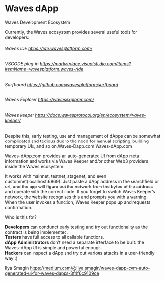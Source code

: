 # Waves dApp
Waves Development Ecosystem

Currently, the Waves ecosystem provides several useful tools for developers:

###### Waves IDE https://ide.wavesplatform.com/ <br />
###### VSCODE plug-in https://marketplace.visualstudio.com/items?itemName=wavesplatform.waves-ride<br />
###### Surfboard https://github.com/wavesplatform/surfboard <br />
###### Waves Explorer https://wavesexplorer.com/ <br />
###### Waves keeper https://docs.wavesprotocol.org/en/ecosystem/waves-keeper/

Despite this, early testing, use and management of dApps can be somewhat complicated and tedious due to the need for manual scripting, building temporary UIs, and so on.Waves-Dapp.com
Waves-dApp.com

Waves-dApp.com provides an auto-generated UI from dApp meta information and works via Waves Keeper and/or other Web3 providers inside the Waves ecosystem.

It works with mainnet, testnet, stagenet, and even customnet(localhost:6869). Just paste a dApp address in the searchfield or url, and the app will figure out the network from the bytes of the address and operate with the correct node. If you forget to switch Waves Keeper’s network, the website recognizes this and prompts you with a warning.
When the user invokes a function, Waves Keeper pops up and requests confirmation.

Who is this for?

   **Developers** can condunct early testing and try out functionality as the contract is being implemented.<br />
   **Testers** have full access to all callable functions.<br />
   **dApp Administrators** don’t need a separate interface to be built: the Waves-dApp UI is simple and powerful enough.<br />
   **Hackers** can inspect a dApp and try out various attacks in a user-friendly way :)
    
Ilya Smagin
https://medium.com/@ilya.smagin/waves-dapp-com-auto-generated-ui-for-waves-dapps-3f4f6c9109ce


